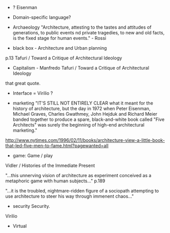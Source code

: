 
* ? Eisenman

* Domain-specific language?

* Archaeology "Architecture, attesting to the tastes and attitudes of generations, to public events nd private tragedies, to new and old facts, is the fixed stage for human events." - Rossi

* black box - Architecture and Urban planning

p.13 Tafuri  / Toward a Critique of Architectural Ideology

* Capitalism - Manfredo Tafuri / Toward a Critique of Architectural Ideology

that great quote.


* Interface = Virilio ? 

* marketing "IT'S STILL NOT ENTIRELY CLEAR what it meant for the history of architecture, but the day in 1972 when Peter Eisenman, Michael Graves, Charles Gwathmey, John Hejduk and Richard Meier banded together to produce a spare, black-and-white book called "Five Architects" was surely the beginning of high-end architectural marketing."

http://www.nytimes.com/1996/02/11/books/architecture-view-a-little-book-that-led-five-men-to-fame.html?pagewanted=all

* game: Game / play

Vidler / Histories of the Immediate Present

"...this unnerving vision of architecture as experiment conceived as a metaphoric game with human subjects..." p.189

"...it is the troubled, nightmare-ridden figure of a sociopath attempting to use architecture to steer his way through immenent chaos..."

* security 
Security.

Virilio

* Virtual
